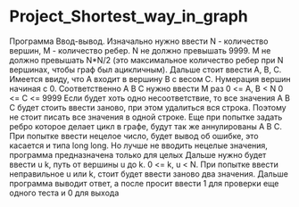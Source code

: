# Project_Shortest_way_in_graph
Программа Ввод-вывод.
Изначально нужно ввести N - количество вершин, M - количество ребер.
N не должно превышать 9999.
М не должно превышать N*N/2 (это максимальное количество ребер при N вершинах, чтобы граф был ацикличным).
Дальше стоит ввести A, B, C. Имеется ввиду, что А входит в вершину В с весом C. Нумерация вершин начиная с 0. 
Соответственно A B C нужно ввести М раз
0 <= A, B < N
0 <= C <= 9999
Если будет хоть одно несоответствие, то все значения A B C будет стоить ввести заново, при этом удалиться вся строка. Поэтому не стоит 
писать все значения в одной строке.
Еще при попытке задать ребро которое делает цикл в графе, будут так же аннулированы A B C.
При попытке ввести нецелое число, будет вывод об ошибке, это касается и типа long long. Но лучше не вводить нецелые значения, программа предназначена только для целых
Дальше нужно будет ввести u k, путь от вершины u до k.
0 <= k, u < N. 
При попытке ввести неправильное u или k, стоит будет ввести заново два значения. 
Дальше программа выводит ответ, а после просит ввести 1 для проверки еще одного теста и 0 для выхода
